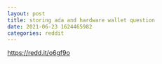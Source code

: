 ```yaml
--- 
layout: post 
title: storing ada and hardware wallet question 
date: 2021-06-23 1624465982 
categories: reddit 
--- 
```

https://redd.it/o6gf9o